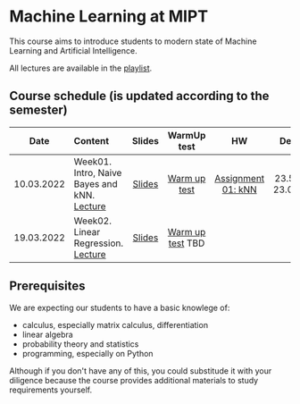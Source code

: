 # Machine Learning at MIPT

This course aims to introduce students to modern state of Machine Learning and
Artificial Intelligence.

All lectures are available in the [playlist](https://youtube.com/playlist?list=PLJR10EXrBaAvbYeXvtCnAKLbG3-NT-A8Q).


## Course schedule (is updated according to the semester)

| Date   | Content                | Slides               | WarmUp test             | HW                  | Deadline          | Submission link |
|:------:|:-----------------------|:--------------------:|:-----------------------:|:------------------------:|:----------------------:|:----------------------:|
| 10.03.2022     | Week01. Intro, Naive Bayes and kNN. [Lecture](https://youtu.be/MZVURsl2jYQ)   | [Slides](week0_01_org_knn_and_naive_bayes/MSAI_ML_22s_lect001_intro_knn_naive_bayes.pdf) | [Warm up test](https://docs.google.com/forms/d/e/1FAIpQLSfz-mW9Abwo2hZiDyjP44Fc9Os-jpsC6P1QZ4yIBwcIgOXUbA/viewform?usp=sf_link) | [Assignment 01: kNN](homeworks/assignment0_01_knn) | 23.59 AOE, 23.03.2022 | Link to be added |
| 19.03.2022     | Week02. Linear Regression. [Lecture](https://youtu.be/EboX9XxvNsc)     | [Slides](week0_02_linear_reg/MSAI_ML_22s_lect002_Linear_regression.pdf) | [Warm up test]() TBD | 




## Prerequisites

We are expecting our students to have a basic knowlege of:

- calculus, especially matrix calculus, differentiation
- linear algebra
- probability theory and statistics
- programming, especially on Python

Although if you don't have any of this, you could substitude it with your
diligence because the course provides additional materials to study requirements
yourself.